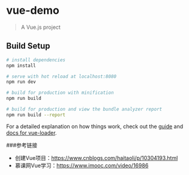 # vue-demo

> A Vue.js project

## Build Setup

``` bash
# install dependencies
npm install

# serve with hot reload at localhost:8080
npm run dev

# build for production with minification
npm run build

# build for production and view the bundle analyzer report
npm run build --report
```

For a detailed explanation on how things work, check out the [guide](http://vuejs-templates.github.io/webpack/) and [docs for vue-loader](http://vuejs.github.io/vue-loader).

###参考链接
- 创建Vue项目：https://www.cnblogs.com/haitaoli/p/10304193.html
- 慕课网Vue学习：https://www.imooc.com/video/16986
